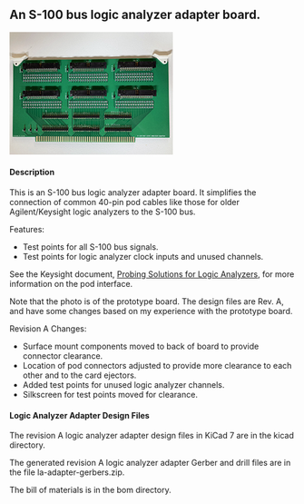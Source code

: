 ## An S-100 bus logic analyzer adapter board.

![completed prototype board](images/IMG_1605.png)

#### Description

This is an S-100 bus logic analyzer adapter board.
It simplifies the connection of common 40-pin pod cables like
those for older Agilent/Keysight logic analyzers to the S-100 bus.

Features:
- Test points for all S-100 bus signals.
- Test points for logic analyzer clock inputs and unused channels.

See the Keysight document, [Probing Solutions for Logic Analyzers](https://www.keysight.com/us/en/assets/7018-06707/data-sheets/5968-4632.pdf), for more information on the pod interface.

Note that the photo is of the prototype board. The design files are Rev. A,
and have some changes based on my experience with the prototype board.

Revision A Changes:
- Surface mount components moved to back of board to provide connector clearance.
- Location of pod connectors adjusted to provide more clearance to each other
and to the card ejectors.
- Added test points for unused logic analyzer channels.
- Silkscreen for test points moved for clearance.

#### Logic Analyzer Adapter Design Files

The revision A logic analyzer adapter design files in KiCad 7 are in the kicad directory.

The generated revision A logic analyzer adapter Gerber and drill files are in the file
la-adapter-gerbers.zip.

The bill of materials is in the bom directory.
